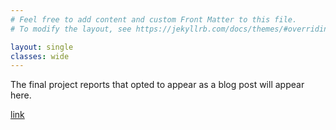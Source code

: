 ```yaml
---
# Feel free to add content and custom Front Matter to this file.
# To modify the layout, see https://jekyllrb.com/docs/themes/#overriding-theme-defaults

layout: single
classes: wide
---
```


The final project reports that opted to appear as a blog post will appear here.

[link](projects/example/example.html)
